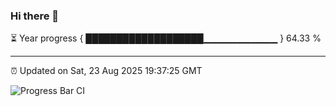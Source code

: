 ### Hi there 👋

⏳ Year progress { ███████████████████▁▁▁▁▁▁▁▁▁▁▁ } 64.33 %

---

⏰ Updated on Sat, 23 Aug 2025 19:37:25 GMT

![Progress Bar CI](https://github.com/IshwaranRudhara/GIT-ACTION/workflows/Progress%20Bar%20CI/badge.svg)
